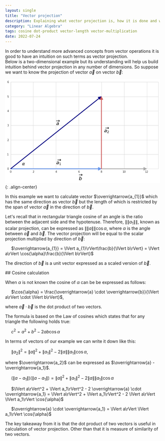 ```yaml
---
layout: single
title: "Vector projection"
description: Explaining what vector projection is, how it is done and what is the role of dot product and cosine in it
category: "Linear Algebra"
tags: cosine dot-product vector-length vector-multiplication
date: 2022-07-24
---
```

 
In order to understand more advanced concepts from vector operations it is good to have an intuition on such terms as vector projection.  
Below is a two-dimensional example but its understanding will help us build intuition behind vector projection in any number of dimensions. So suppose we want to know the projection of vector $\overrightarrow{a}$ on vector $\overrightarrow{b}$:
 
![](/assets/images/linear_algebra/vectors_and_cosine.png){: .align-center}
 
In this example we want to calculate vector $\overrightarrow{a_{1}}$ which has the same direction as vector $\overrightarrow{b}$ but the length of which is restricted by the span of vector $\overrightarrow{a}$ in the direction of $\overrightarrow{b}$.  
 
Let's recall that in rectangular triangle cosine of an angle is the ratio between the adjacent side and the hypotenuse. Therefore, $\|\|a_{1}\|\|$, known as scalar projection, can be expressed as $\|\|a\|\| \cos{\alpha}$, where $\alpha$ is the angle between $\overrightarrow{a}$ and $\overrightarrow{b}$. The vector projection will be equal to the scalar projection multiplied by direction of $\overrightarrow{b}$:  

&nbsp;&nbsp;&nbsp;&nbsp;
$\overrightarrow{a_{1}} = \lVert a_{1}\rVert\frac{b}{\lVert b\rVert} = \lVert a\rVert \cos{\alpha}\frac{b}{\lVert b\rVert}$
 
The direction of $\overrightarrow{b}$ is a unit vector expressed as a scaled version of $\overrightarrow{b}$.

<div id='cosine_calc'/>
## Cosine calculation  
 
When $\alpha$ is not known the cosine of $\alpha$ can be be expressed as follows:
 
&nbsp;&nbsp;&nbsp;&nbsp;
$\cos{\alpha} = \frac{\overrightarrow{a} \cdot \overrightarrow{b}}{\lVert a\rVert \cdot \lVert b\rVert}$,
 
where $\overrightarrow{a} \cdot \overrightarrow{b}$ is the dot product of two vectors.
 
The formula is based on the Law of cosines which states that for any triangle the following holds true:
 
&nbsp;&nbsp;&nbsp;&nbsp;
$c^{2} = a^{2} + b^{2} - 2ab \cos{\alpha}$
 
In terms of vectors of our example we can write it down like this:
 
&nbsp;&nbsp;&nbsp;&nbsp;
$\lVert a_2\rVert^2 = \lVert a\rVert^2 + \lVert a_1\rVert^2 - 2 \lVert a\rVert \lVert a_1\rVert \cos{\alpha}$,  
 
where $\overrightarrow{a_2}$ can be expressed as $\overrightarrow{a} - \overrightarrow{a_1}$.
 
&nbsp;&nbsp;&nbsp;&nbsp;
$(\lVert a - a_1\rVert) (\lVert a - a_1\rVert) = \lVert a\rVert^2 + \lVert a_1\rVert^2 - 2 \lVert a\rVert \lVert a_1\rVert \cos{\alpha}$
 
&nbsp;&nbsp;&nbsp;&nbsp;
$\lVert a\rVert^2 + \lVert a_1\rVert^2 - 2 \overrightarrow{a} \cdot \overrightarrow{a_1} = \lVert a\rVert^2 + \lVert a_1\rVert^2 - 2 \lVert a\rVert \lVert a_1\rVert \cos{\alpha}$
 
&nbsp;&nbsp;&nbsp;&nbsp;
$\overrightarrow{a} \cdot \overrightarrow{a_1} = \lVert a\rVert \lVert a_1\rVert \cos{\alpha}$
 
The key takeaway from it is that the dot product of two vectors is useful in calculation of vector projection. Other than that it is measure of similarity of two vectors.